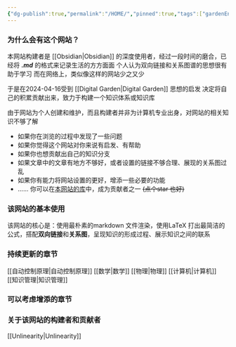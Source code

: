 ```yaml
---
{"dg-publish":true,"permalink":"/HOME/","pinned":true,"tags":["gardenEntry"],"noteIcon":"","created":"2024-04-16T13:01:27.501+08:00","updated":"2024-04-19T20:22:35.226+08:00"}
---
```


### 为什么会有这个网站？
本网站构建者是 [[Obsidian\|Obsidian]] 的深度使用者，经过一段时间的磨合，已经将
***.md*** 的格式来记录生活的方方面面
个人认为双向链接和关系图谱的思想很有助于学习
而在网络上，类似像这样的网站少之又少

于是在2024-04-16受到 [[Digital Garden\|Digital Garden]] 思想的启发
决定将自己的积累贡献出来，致力于构建一个知识体系或知识库

由于网站为个人创建和维护，而且构建者并非为计算机专业出身，对网站的相关知识不够了解
- 如果你在浏览的过程中发现了一些问题
- 如果你觉得这个网站对你来说有启发、有帮助
- 如果你也想贡献出自己的知识分支
- 如果文章中的文章有地方不够好，或者设置的链接不够合理、展现的关系图过乱
- 如果你有能力将网站设置的更好，增添一些必要的功能
- ......
你可以在[本网站的库](https://github.com/UNLINEARITY/Learn-for-Everything)中，成为贡献者之一 
~~(点个star 也好)~~

### 该网站的基本使用
该网站的核心是：使用最朴素的markdown 文件渲染，使用LaTeX 打出最简洁的公式，搭配**双向链接**和**关系图**，呈现知识的形成过程、展示知识之间的联系

### 持续更新的章节
[[自动控制原理\|自动控制原理]]
[[数学\|数学]]
[[物理\|物理]]
[[计算机\|计算机]]
[[知识管理\|知识管理]]
### 可以考虑增添的章节

### 关于该网站的构建者和贡献者
[[Unlinearity\|Unlinearity]]


